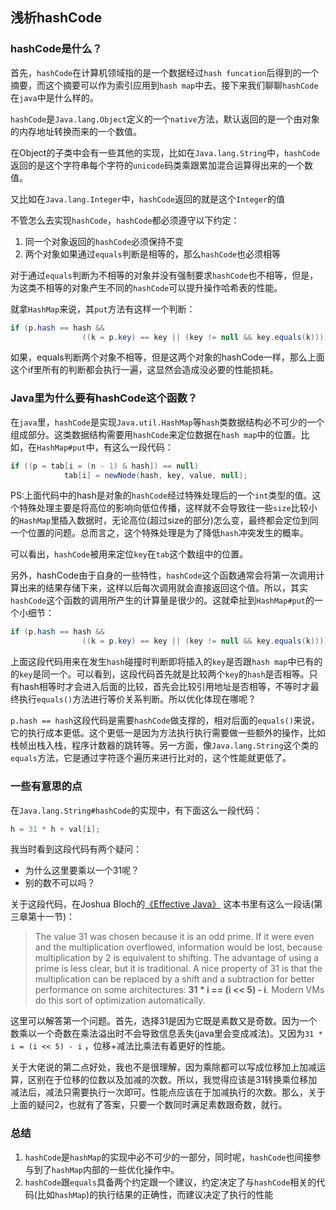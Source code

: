 ## 浅析hashCode

### hashCode是什么？

首先，`hashCode`在计算机领域指的是一个数据经过`hash funcation`后得到的一个摘要，而这个摘要可以作为索引应用到`hash map`中去。接下来我们聊聊`hashCode`在`java`中是什么样的。

`hashCode`是`Java.lang.Object`定义的一个`native`方法，默认返回的是一个由对象的内存地址转换而来的一个数值。

在Object的子类中会有一些其他的实现，比如在`Java.lang.String`中，`hashCode`返回的是这个字符串每个字符的`unicode`码类乘跟累加混合运算得出来的一个数值。

又比如在`Java.lang.Integer`中，`hashCode`返回的就是这个`Integer`的值

不管怎么去实现`hashCode`，`hashCode`都必须遵守以下约定：

1. 同一个对象返回的`hashCode`必须保持不变
2. 两个对象如果通过`equals`判断是相等的，那么`hashCode`也必须相等

对于通过`equals`判断为不相等的对象并没有强制要求`hashCode`也不相等，但是，为这类不相等的对象产生不同的`hashCode`可以提升操作哈希表的性能。

就拿`HashMap`来说，其`put`方法有这样一个判断：

```java
if (p.hash == hash &&
                ((k = p.key) == key || (key != null && key.equals(k))))
```

如果，equals判断两个对象不相等，但是这两个对象的hashCode一样，那么上面这个if里所有的判断都会执行一遍，这显然会造成没必要的性能损耗。

### Java里为什么要有hashCode这个函数？

在`java`里，`hashCode`是实现`Java.util.HashMap`等`hash`类数据结构必不可少的一个组成部分。这类数据结构需要用`hashCode`来定位数据在`hash map`中的位置。比如，在`HashMap#put`中，有这么一段代码：

```java
if ((p = tab[i = (n - 1) & hash]) == null)
            tab[i] = newNode(hash, key, value, null);
```

PS:上面代码中的hash是对象的`hashCode`经过特殊处理后的一个`int`类型的值。这个特殊处理主要是将高位的影响向低位传播，这样就不会导致往一些`size`比较小的`HashMap`里插入数据时，无论高位(超过size的部分)怎么变，最终都会定位到同一个位置的问题。总而言之，这个特殊处理是为了降低`hash`冲突发生的概率。

可以看出，`hashCode`被用来定位`key`在`tab`这个数组中的位置。

另外，hashCode由于自身的一些特性，`hashCode`这个函数通常会将第一次调用计算出来的结果存储下来，这样以后每次调用就会直接返回这个值。所以，其实`hashCode`这个函数的调用所产生的计算量是很少的。这就牵扯到`HashMap#put`的一个小细节：

```java
if (p.hash == hash &&
                ((k = p.key) == key || (key != null && key.equals(k))))
```

上面这段代码用来在发生`hash`碰撞时判断即将插入的`key`是否跟`hash map`中已有的的`key`是同一个。可以看到，这段代码首先就是比较两个`key`的`hash`是否相等。只有hash相等时才会进入后面的比较，首先会比较引用地址是否相等，不等时才最终执行`equals()`方法进行等价关系判断。所以优化体现在哪呢？

`p.hash == hash`这段代码是需要`hashCode`做支撑的，相对后面的`equals()`来说，它的执行成本更低。这个更低一是因为方法执行执行需要做一些额外的操作，比如栈帧出栈入栈，程序计数器的跳转等。另一方面，像`Java.lang.String`这个类的`equals`方法，它是通过字符逐个遍历来进行比对的，这个性能就更低了。

### 一些有意思的点

在`Java.lang.String#hashCode`的实现中，有下面这么一段代码：

```java
h = 31 * h + val[i];
```

我当时看到这段代码有两个疑问：

- 为什么这里要乘以一个31呢？
- 别的数不可以吗？

关于这段代码，在Joshua Bloch的[《Effective Java》](https://www.amazon.com/Effective-Java-Joshua-Bloch/dp/0134685997/ref=sr_1_1?crid=1IA4SK3ZNSGUW&keywords=effective+java+3rd+edition&qid=1637915613&sprefix=Effective+Java+3%2Cstripbooks-intl-ship%2C403&sr=8-1) 这本书里有这么一段话(第三章第十一节)：

> The value 31 was chosen because it is
an odd prime. If it were even and the multiplication overflowed, information
would be lost, because multiplication by 2 is equivalent to shifting. The advantage
of using a prime is less clear, but it is traditional. A nice property of 31 is that the
multiplication can be replaced by a shift and a subtraction for better performance
on some architectures: **31 * i == (i << 5) - i**. Modern VMs do this sort of optimization automatically.
> 

这里可以解答第一个问题。首先，选择31是因为它既是素数又是奇数。因为一个数乘以一个奇数在乘法溢出时不会导致信息丢失(java里会变成减法)。又因为`31 * i = (i << 5) - i` ，位移+减法比乘法有着更好的性能。

关于大佬说的第二点好处，我也不是很理解，因为乘除都可以写成位移加上加减运算，区别在于位移的位数以及加减的次数。所以，我觉得应该是31转换乘位移加减法后，减法只需要执行一次即可。性能点应该在于加减执行的次数。那么，关于上面的疑问2，也就有了答案，只要一个数同时满足素数跟奇数，就行。

### 总结

1. `hashCode`是`hashMap`的实现中必不可少的一部分，同时呢，`hashCode`也间接参与到了`hashMap`内部的一些优化操作中。
2. `hashCode`跟`equals`具备两个约定跟一个建议，约定决定了与`hashCode`相关的代码(比如`hashMap`)的执行结果的正确性，而建议决定了执行的性能